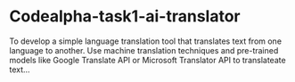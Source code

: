 # Codealpha-task1-ai-translator
To develop a simple language translation tool that translates text from one language to another. Use machine translation techniques and pre-trained models like Google Translate API or Microsoft Translator API to translateate text...
